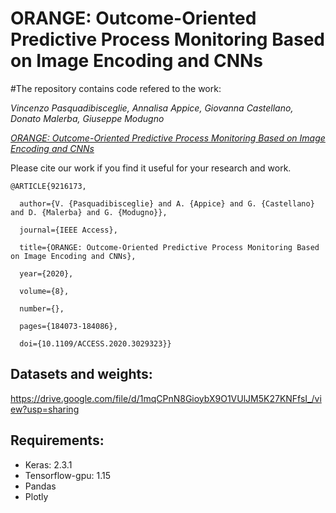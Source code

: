 # ORANGE: Outcome-Oriented Predictive Process Monitoring Based on Image Encoding and CNNs

#The repository contains code refered to the work:

*Vincenzo Pasquadibisceglie, Annalisa Appice, Giovanna Castellano, Donato Malerba, Giuseppe Modugno*

[*ORANGE: Outcome-Oriented Predictive Process Monitoring Based on Image Encoding and CNNs*](https://ieeexplore.ieee.org/abstract/document/9325056)

Please cite our work if you find it useful for your research and work.
```
@ARTICLE{9216173,

  author={V. {Pasquadibisceglie} and A. {Appice} and G. {Castellano} and D. {Malerba} and G. {Modugno}},

  journal={IEEE Access}, 

  title={ORANGE: Outcome-Oriented Predictive Process Monitoring Based on Image Encoding and CNNs}, 

  year={2020},

  volume={8},

  number={},

  pages={184073-184086},

  doi={10.1109/ACCESS.2020.3029323}}
```

## Datasets and weights:
https://drive.google.com/file/d/1mqCPnN8GioybX9O1VUlJM5K27KNFfsI_/view?usp=sharing

## Requirements:
- Keras: 2.3.1
- Tensorflow-gpu: 1.15
- Pandas 
- Plotly
